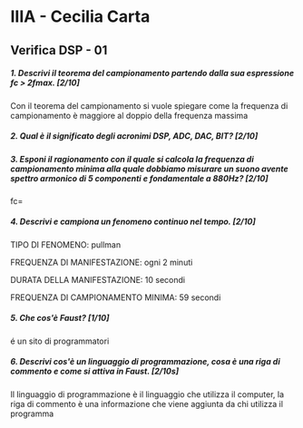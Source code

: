 # IIIA - Cecilia Carta 

## Verifica DSP - 01

##### 1. Descrivi il teorema del campionamento partendo dalla sua espressione _fc > 2fmax_. [2/10]

Con il teorema del campionamento si vuole spiegare come la frequenza di campionamento è maggiore al doppio della frequenza massima

##### 2. Qual è il significato degli acronimi _DSP_, _ADC_, _DAC_, _BIT_? [2/10]



##### 3. Esponi il ragionamento con il quale si calcola la frequenza di campionamento minima alla quale dobbiamo misurare un suono avente spettro armonico di 5 componenti e fondamentale a _880Hz_? [2/10]

fc= 

##### 4. Descrivi e campiona un fenomeno continuo nel tempo. [2/10]

TIPO DI FENOMENO: pullman

FREQUENZA DI MANIFESTAZIONE: ogni 2 minuti

DURATA DELLA MANIFESTAZIONE: 10 secondi

FREQUENZA DI CAMPIONAMENTO MINIMA: 59 secondi

##### 5. Che cos'è _Faust_? [1/10]

é un sito di programmatori 

##### 6. Descrivi cos'è un linguaggio di programmazione, cosa è una riga di commento e come si attiva in _Faust_. [2/10s]

Il linguaggio di programmazione è il linguaggio che utilizza il computer, la riga di commento è una informazione che viene aggiunta da chi utilizza il programma
